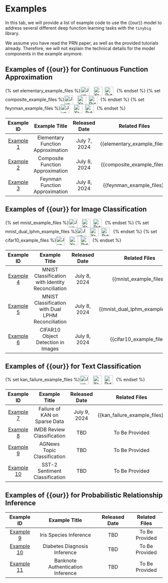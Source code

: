 # Examples

In this tab, we will provide a list of example code to use the {{our}} model to address 
several different deep function learning tasks with the `tinybig` library.

We assume you have read the PRN paper, as well as the provided tutorials already.
Therefore, we will not explain the technical details for the model components in the example anymore.

## Examples of {{our}} for Continuous Function Approximation

{% set elementary_example_files %}<a href="https://github.com/jwzhanggy/tinyBIG/blob/main/docs/notes/elementary_example.ipynb"><img src="https://raw.githubusercontent.com/jwzhanggy/tinyBIG/main/docs/assets/img/ipynb_icon.png" alt="Jupyter Logo" style="height: 2em; vertical-align: middle; margin-right: 10px;"></a> <a href="https://github.com/jwzhanggy/tinyBIG/blob/main/docs/notes/configs/elementary_configs.yaml"><img src="https://raw.githubusercontent.com/jwzhanggy/tinyBIG/main/docs/assets/img/yaml_icon.png" alt="Yaml Logo" style="height: 2em; vertical-align: middle; margin-right: 4px;"></a> <a href="https://github.com/jwzhanggy/tinyBIG/blob/main/docs/notes/elementary_example.py"><img src="https://raw.githubusercontent.com/jwzhanggy/tinyBIG/main/docs/assets/img/python_icon.svg" alt="Python Logo" style="height: 2em; vertical-align: middle; margin-right: 10px;"></a>{% endset %}
{% set composite_example_files %}<a href="https://github.com/jwzhanggy/tinyBIG/blob/main/docs/notes/composite_example.ipynb"><img src="https://raw.githubusercontent.com/jwzhanggy/tinyBIG/main/docs/assets/img/ipynb_icon.png" alt="Jupyter Logo" style="height: 2em; vertical-align: middle; margin-right: 10px;"></a> <a href="https://github.com/jwzhanggy/tinyBIG/blob/main/docs/notes/configs/composite_configs.yaml"><img src="https://raw.githubusercontent.com/jwzhanggy/tinyBIG/main/docs/assets/img/yaml_icon.png" alt="Yaml Logo" style="height: 2em; vertical-align: middle; margin-right: 4px;"></a> <a href="https://github.com/jwzhanggy/tinyBIG/blob/main/docs/notes/composite_example.py"><img src="https://raw.githubusercontent.com/jwzhanggy/tinyBIG/main/docs/assets/img/python_icon.svg" alt="Python Logo" style="height: 2em; vertical-align: middle; margin-right: 10px;"></a>{% endset %}
{% set feynman_example_files %}<a href="https://github.com/jwzhanggy/tinyBIG/blob/main/docs/notes/feynman_example.ipynb"><img src="https://raw.githubusercontent.com/jwzhanggy/tinyBIG/main/docs/assets/img/ipynb_icon.png" alt="Jupyter Logo" style="height: 2em; vertical-align: middle; margin-right: 10px;"></a> <a href="https://github.com/jwzhanggy/tinyBIG/blob/main/docs/notes/configs/feynman_configs.yaml"><img src="https://raw.githubusercontent.com/jwzhanggy/tinyBIG/main/docs/assets/img/yaml_icon.png" alt="Yaml Logo" style="height: 2em; vertical-align: middle; margin-right: 4px;"></a> <a href="https://github.com/jwzhanggy/tinyBIG/blob/main/docs/notes/feynman_example.py"><img src="https://raw.githubusercontent.com/jwzhanggy/tinyBIG/main/docs/assets/img/python_icon.svg" alt="Python Logo" style="height: 2em; vertical-align: middle; margin-right: 10px;"></a>{% endset %}


|              Example ID               |           Example Title           | Released Date |         Related Files         |
|:-------------------------------------:|:---------------------------------:|:-------------:|:-----------------------------:|
| [Example 1](./function/elementary.md) | Elementary Function Approximation | July 7, 2024  | {{elementary_example_files}}  |
| [Example 2](./function/composite.md)  | Composite Function Approximation  | July 8, 2024  |  {{composite_example_files}}  |
|  [Example 3](./function/feynman.md)   |  Feynman Function Approximation   | July 8, 2024  |   {{feynman_example_files}}   |

<!-- [![Colab Badge](https://colab.research.google.com/assets/colab-badge.svg)](https://colab.research.google.com/) |-->

## Examples of {{our}} for Image Classification

{% set mnist_example_files %}<a href="https://github.com/jwzhanggy/tinyBIG/blob/main/docs/notes/mnist_example.ipynb"><img src="https://raw.githubusercontent.com/jwzhanggy/tinyBIG/main/docs/assets/img/ipynb_icon.png" alt="Jupyter Logo" style="height: 2em; vertical-align: middle; margin-right: 10px;"></a> <a href="https://github.com/jwzhanggy/tinyBIG/blob/main/docs/notes/configs/mnist_configs.yaml"><img src="https://raw.githubusercontent.com/jwzhanggy/tinyBIG/main/docs/assets/img/yaml_icon.png" alt="Yaml Logo" style="height: 2em; vertical-align: middle; margin-right: 4px;"></a> <a href="https://github.com/jwzhanggy/tinyBIG/blob/main/docs/notes/mnist_example.py"><img src="https://raw.githubusercontent.com/jwzhanggy/tinyBIG/main/docs/assets/img/python_icon.svg" alt="Python Logo" style="height: 2em; vertical-align: middle; margin-right: 10px;"></a>{% endset %}
{% set mnist_dual_lphm_example_files %}<a href="https://github.com/jwzhanggy/tinyBIG/blob/main/docs/notes/mnist_dual_lphm_example.ipynb"><img src="https://raw.githubusercontent.com/jwzhanggy/tinyBIG/main/docs/assets/img/ipynb_icon.png" alt="Jupyter Logo" style="height: 2em; vertical-align: middle; margin-right: 10px;"></a> <a href="https://github.com/jwzhanggy/tinyBIG/blob/main/docs/notes/configs/mnist_dual_lphm_configs.yaml"><img src="https://raw.githubusercontent.com/jwzhanggy/tinyBIG/main/docs/assets/img/yaml_icon.png" alt="Yaml Logo" style="height: 2em; vertical-align: middle; margin-right: 4px;"></a> <a href="https://github.com/jwzhanggy/tinyBIG/blob/main/docs/notes/mnist_dual_lphm_example.py"><img src="https://raw.githubusercontent.com/jwzhanggy/tinyBIG/main/docs/assets/img/python_icon.svg" alt="Python Logo" style="height: 2em; vertical-align: middle; margin-right: 10px;"></a>{% endset %}
{% set cifar10_example_files %}<a href="https://github.com/jwzhanggy/tinyBIG/blob/main/docs/notes/cifar10_example.ipynb"><img src="https://raw.githubusercontent.com/jwzhanggy/tinyBIG/main/docs/assets/img/ipynb_icon.png" alt="Jupyter Logo" style="height: 2em; vertical-align: middle; margin-right: 10px;"></a> <a href="https://github.com/jwzhanggy/tinyBIG/blob/main/docs/notes/configs/cifar10_configs.yaml"><img src="https://raw.githubusercontent.com/jwzhanggy/tinyBIG/main/docs/assets/img/yaml_icon.png" alt="Yaml Logo" style="height: 2em; vertical-align: middle; margin-right: 4px;"></a> <a href="https://github.com/jwzhanggy/tinyBIG/blob/main/docs/notes/cifar10_example.py"><img src="https://raw.githubusercontent.com/jwzhanggy/tinyBIG/main/docs/assets/img/python_icon.svg" alt="Python Logo" style="height: 2em; vertical-align: middle; margin-right: 10px;"></a>{% endset %}


|               Example ID                |                   Example Title                    | Released Date  |           Related Files           |
|:---------------------------------------:|:--------------------------------------------------:|:--------------:|:---------------------------------:|
|      [Example 4](./image/mnist.md)      | MNIST Classification with Identity Reconciliation  |  July 8, 2024  |      {{mnist_example_files}}      |
| [Example 5](./image/mnist_dual_lphm.md) | MNIST Classification with Dual LPHM Reconciliation |  July 8, 2024  | {{mnist_dual_lphm_example_files}} |
|     [Example 6](./image/cifar10.md)     |         CIFAR10 Object Detection in Images         |  July 8, 2024  |     {{cifar10_example_files}}     |


## Examples of {{our}} for Text Classification

{% set kan_failure_example_files %}<a href="https://github.com/jwzhanggy/tinyBIG/blob/main/docs/notes/kan_failure_example.ipynb"><img src="https://raw.githubusercontent.com/jwzhanggy/tinyBIG/main/docs/assets/img/ipynb_icon.png" alt="Jupyter Logo" style="height: 2em; vertical-align: middle; margin-right: 10px;"></a> <a href="https://github.com/jwzhanggy/tinyBIG/blob/main/docs/notes/configs/kan_failure_configs.yaml"><img src="https://raw.githubusercontent.com/jwzhanggy/tinyBIG/main/docs/assets/img/yaml_icon.png" alt="Yaml Logo" style="height: 2em; vertical-align: middle; margin-right: 4px;"></a> <a href="https://github.com/jwzhanggy/tinyBIG/blob/main/docs/notes/kan_failure_example.py"><img src="https://raw.githubusercontent.com/jwzhanggy/tinyBIG/main/docs/assets/img/python_icon.svg" alt="Python Logo" style="height: 2em; vertical-align: middle; margin-right: 10px;"></a>{% endset %}


|         Example ID         |          Example Title          | Released Date |         Related Files         |
|:--------------------------:|:-------------------------------:|:-------------:|:-----------------------------:|
| [Example 7](./text/kan.md) |  Failure of KAN on Sparse Data  | July 9, 2024  | {{kan_failure_example_files}} |
|       [Example 8]()        |   IMDB Review Classification    |      TBD      |        To Be Provided         |
|       [Example 9]()        |   AGNews Topic Classification   |      TBD      |        To Be Provided         |
|       [Example 10]()       | SST-2 Sentiment Classification  |      TBD      |        To Be Provided         |

## Examples of {{our}} for Probabilistic Relationship Inference

|   Example ID   |           Example Title           | Released Date |   Related Files    |
|:--------------:|:---------------------------------:|:------------:|:---------------:|
| [Example 9]()  |      Iris Species Inference       |     TBD      | To Be Provided  |
| [Example 10]() |   Diabetes Diagnosis Inference    |     TBD      | To Be Provided  |
| [Example 11]() | Banknote Authentication Inference |     TBD      | To Be Provided  |


